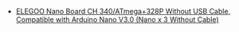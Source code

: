 - [ELEGOO Nano Board CH 340/ATmega+328P Without USB Cable, Compatible with Arduino Nano V3.0 (Nano x 3 Without Cable)](https://www.amazon.com/gp/product/B0713XK923)
